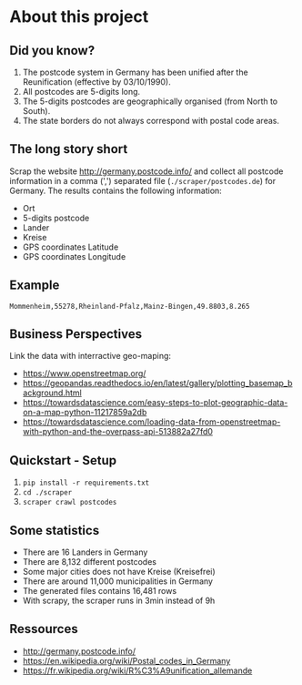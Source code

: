 # About this project

## Did you know?

1. The postcode system in Germany has been unified after the Reunification (effective by 03/10/1990).
2. All postcodes are 5-digits long.
3. The 5-digits postcodes are geographically organised (from North to South).
4. The state borders do not always correspond with postal code areas.

## The long story short

Scrap the website http://germany.postcode.info/ and collect all postcode information in a comma (',') separated file (`./scraper/postcodes.de`) for Germany.
The results contains the following information:

* Ort
* 5-digits postcode
* Lander
* Kreise
* GPS coordinates Latitude
* GPS coordinates Longitude

## Example

```Mommenheim,55278,Rheinland-Pfalz,Mainz-Bingen,49.8803,8.265```

## Business Perspectives

Link the data with interractive geo-maping:

* https://www.openstreetmap.org/
* https://geopandas.readthedocs.io/en/latest/gallery/plotting_basemap_background.html
* https://towardsdatascience.com/easy-steps-to-plot-geographic-data-on-a-map-python-11217859a2db
* https://towardsdatascience.com/loading-data-from-openstreetmap-with-python-and-the-overpass-api-513882a27fd0

## Quickstart - Setup

1. `pip install -r requirements.txt`
2. `cd ./scraper`
3. `scraper crawl postcodes`

## Some statistics

* There are 16 Landers in Germany
* There are 8,132 different postcodes
* Some major cities does not have Kreise (Kreisefrei)
* There are around 11,000 municipalities in Germany
* The generated files contains 16,481 rows
* With scrapy, the scraper runs in 3min instead of 9h

## Ressources

* http://germany.postcode.info/
* https://en.wikipedia.org/wiki/Postal_codes_in_Germany
* https://fr.wikipedia.org/wiki/R%C3%A9unification_allemande
